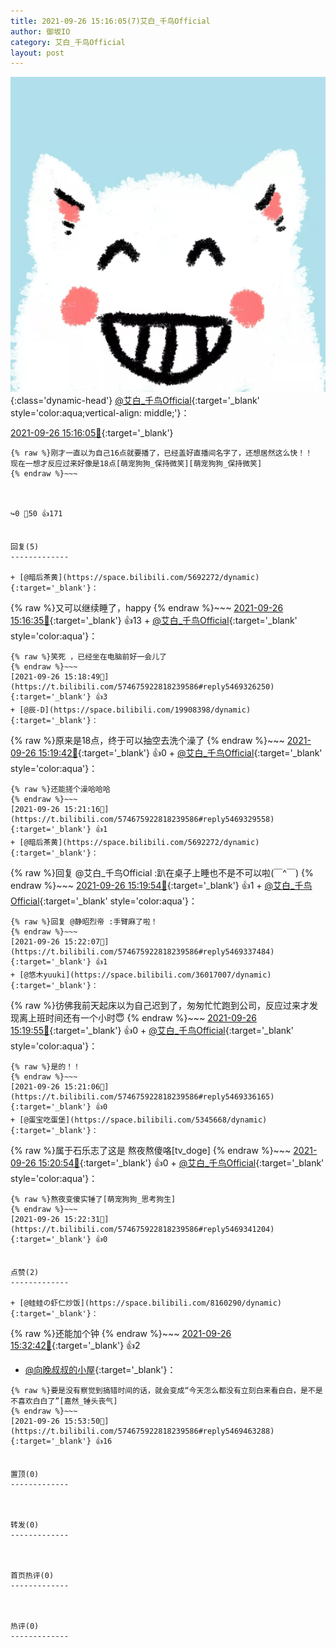 ```yaml
---
title: 2021-09-26 15:16:05(7)艾白_千鸟Official
author: 御坂IO
category: 艾白_千鸟Official
layout: post
---
```


![img](/images/9ae8b9445fd0665cc014d9080156a45271be73c6.jpg){:class='dynamic-head'}
[@艾白_千鸟Official](https://space.bilibili.com/334537711/dynamic){:target='_blank' style='color:aqua;vertical-align: middle;'}：

[2021-09-26 15:16:05🔗](https://t.bilibili.com/574675922818239586){:target='_blank'}

~~~
{% raw %}刚才一直以为自己16点就要播了，已经盖好直播间名字了，还想居然这么快！！
现在一想才反应过来好像是18点[萌宠狗狗_保持微笑][萌宠狗狗_保持微笑]
{% endraw %}~~~



↪️0 💬50 👍171


回复(5)
-------------

+ [@暗后茶黄](https://space.bilibili.com/5692272/dynamic){:target='_blank'}：
~~~
{% raw %}又可以继续睡了，happy
{% endraw %}~~~
[2021-09-26 15:16:35🔗](https://t.bilibili.com/574675922818239586#reply5469320237){:target='_blank'} 👍13
    + [@艾白_千鸟Official](https://space.bilibili.com/334537711/dynamic){:target='_blank' style='color:aqua'}：
~~~
{% raw %}笑死 ，已经坐在电脑前好一会儿了
{% endraw %}~~~
[2021-09-26 15:18:49🔗](https://t.bilibili.com/574675922818239586#reply5469326250){:target='_blank'} 👍3
+ [@辰-D](https://space.bilibili.com/19908398/dynamic){:target='_blank'}：
~~~
{% raw %}原来是18点，终于可以抽空去洗个澡了
{% endraw %}~~~
[2021-09-26 15:19:42🔗](https://t.bilibili.com/574675922818239586#reply5469324315){:target='_blank'} 👍0
    + [@艾白_千鸟Official](https://space.bilibili.com/334537711/dynamic){:target='_blank' style='color:aqua'}：
~~~
{% raw %}还能搓个澡哈哈哈
{% endraw %}~~~
[2021-09-26 15:21:16🔗](https://t.bilibili.com/574675922818239586#reply5469329558){:target='_blank'} 👍1
+ [@暗后茶黄](https://space.bilibili.com/5692272/dynamic){:target='_blank'}：
~~~
{% raw %}回复 @艾白_千鸟Official :趴在桌子上睡也不是不可以啦(￣^￣)
{% endraw %}~~~
[2021-09-26 15:19:54🔗](https://t.bilibili.com/574675922818239586#reply5469324615){:target='_blank'} 👍1
    + [@艾白_千鸟Official](https://space.bilibili.com/334537711/dynamic){:target='_blank' style='color:aqua'}：
~~~
{% raw %}回复 @静昭烈帝 :手臂麻了啦！
{% endraw %}~~~
[2021-09-26 15:22:07🔗](https://t.bilibili.com/574675922818239586#reply5469337484){:target='_blank'} 👍1
+ [@悠木yuuki](https://space.bilibili.com/36017007/dynamic){:target='_blank'}：
~~~
{% raw %}彷佛我前天起床以为自己迟到了，匆匆忙忙跑到公司，反应过来才发现离上班时间还有一个小时😇
{% endraw %}~~~
[2021-09-26 15:19:55🔗](https://t.bilibili.com/574675922818239586#reply5469324631){:target='_blank'} 👍0
    + [@艾白_千鸟Official](https://space.bilibili.com/334537711/dynamic){:target='_blank' style='color:aqua'}：
~~~
{% raw %}是的！！
{% endraw %}~~~
[2021-09-26 15:21:06🔗](https://t.bilibili.com/574675922818239586#reply5469336165){:target='_blank'} 👍0
+ [@蛋宝吃蛋堡](https://space.bilibili.com/5345668/dynamic){:target='_blank'}：
~~~
{% raw %}属于石乐志了这是 熬夜熬傻咯[tv_doge]
{% endraw %}~~~
[2021-09-26 15:20:54🔗](https://t.bilibili.com/574675922818239586#reply5469335917){:target='_blank'} 👍0
    + [@艾白_千鸟Official](https://space.bilibili.com/334537711/dynamic){:target='_blank' style='color:aqua'}：
~~~
{% raw %}熬夜变傻实锤了[萌宠狗狗_思考狗生]
{% endraw %}~~~
[2021-09-26 15:22:31🔗](https://t.bilibili.com/574675922818239586#reply5469341204){:target='_blank'} 👍0


点赞(2)
-------------

+ [@蛙蛙の虾仁炒饭](https://space.bilibili.com/8160290/dynamic){:target='_blank'}：
~~~
{% raw %}还能加个钟
{% endraw %}~~~
[2021-09-26 15:32:42🔗](https://t.bilibili.com/574675922818239586#reply5469374913){:target='_blank'} 👍2
+ [@向晚叔叔的小屋](https://space.bilibili.com/122566381/dynamic){:target='_blank'}：
~~~
{% raw %}要是没有察觉到搞错时间的话，就会变成“今天怎么都没有立刻白来看白白，是不是不喜欢白白了”[嘉然_锤头丧气]
{% endraw %}~~~
[2021-09-26 15:53:50🔗](https://t.bilibili.com/574675922818239586#reply5469463288){:target='_blank'} 👍16


置顶(0)
-------------



转发(0)
-------------



首页热评(0)
-------------



热评(0)
-------------




